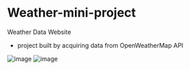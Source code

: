 # Weather-mini-project
Weather Data Website
- project built by acquiring data from OpenWeatherMap API

![image](https://user-images.githubusercontent.com/96110506/189200160-af5686f5-5896-472c-9bec-4c91fbdbb00a.png)
![image](https://user-images.githubusercontent.com/96110506/189200210-82451fbd-b817-46f2-aafa-cf57fd581f2f.png)

